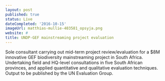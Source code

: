 ```yaml
---
layout: post
published: true
status: Live
dateCompleted: '2016-10-15'
imageUrl: matthias-mullie-403581_opsyja.png
website: #
title: UNDP-GEF mainstreaming project evaluation
---
```


Sole consultant carrying out mid-term project review/evaluation for a $8M innovative GEF biodiversity mainstreaming project in South Africa. Undertaking field and HQ-level consultations in five South African provinces, and applied quantitative and qualitative evaluation techniques. Output to be published by the UN Evaluation Group.